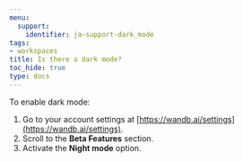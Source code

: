 ```yaml
---
menu:
  support:
    identifier: ja-support-dark_mode
tags:
- workspaces
title: Is there a dark mode?
toc_hide: true
type: docs
---
```


To enable dark mode:

1. Go to your account settings at [https://wandb.ai/settings](https://wandb.ai/settings).
2. Scroll to the **Beta Features** section.
3. Activate the **Night mode** option.